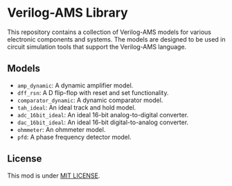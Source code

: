 # Verilog-AMS Library

This repository contains a collection of Verilog-AMS models for various electronic components and systems. The models are designed to be used in circuit simulation tools that support the Verilog-AMS language.

## Models
- `amp_dynamic`: A dynamic amplifier model.
- `dff_rsn`: A D flip-flop with reset and set functionality.
- `comparator_dynamic`: A dynamic comparator model.
- `tah_ideal`: An ideal track and hold model.
- `adc_16bit_ideal`: An ideal 16-bit analog-to-digital converter.
- `dac_16bit_ideal`: An ideal 16-bit digital-to-analog converter.
- `ohmmeter`: An ohmmeter model.
- `pfd`: A phase frequency detector model.

## License

This mod is under [MIT LICENSE](LICENSE).
